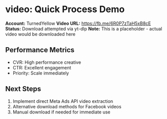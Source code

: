# video: Quick Process Demo
**Account:** TurnedYellow
**Video URL:** https://fb.me/6R0P7zTaH5xB8cE
**Status:** Download attempted via yt-dlp
**Note:** This is a placeholder - actual video would be downloaded here

## Performance Metrics
- CVR: High performance creative
- CTR: Excellent engagement
- Priority: Scale immediately

## Next Steps
1. Implement direct Meta Ads API video extraction
2. Alternative download methods for Facebook videos
3. Manual download if needed for immediate use
